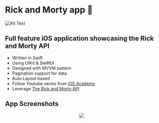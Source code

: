 # Rick and Morty app 🔫

![Alt Text](https://www.linkpicture.com/q/breaking-bad-rick-and-morty-wallpaper.jpg)

## Full feature iOS application showcasing the Rick and Morty API

* Written in Swift
* Using UIKit & SwiftUI
* Designed with MVVM pattern
* Pagination support for data
* Auto Layout based
* Follow Youtube series from [iOS Academy](https://www.youtube.com/watch?v=EZpZDuOAFKE&list=PL5PR3UyfTWvdl4Ya_2veOB6TM16FXuv4y)
* Leverage [The Rick and Morty API](https://rickandmortyapi.com/)

## App Screenshots

<div align="center">
  <img src="https://www.linkpicture.com/q/1-PhotoRoom.png-PhotoRoom_1.png">
</div>
